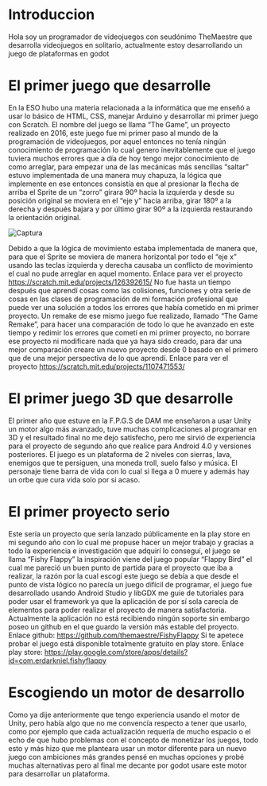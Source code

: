 # Introduccion

Hola soy un programador de videojuegos con seudónimo TheMaestre que desarrolla videojuegos en solitario, actualmente estoy desarrollando un juego de plataformas en godot

# El primer juego que desarrolle

En la ESO hubo una materia relacionada a la informática que me enseñó a usar lo básico de HTML,
CSS, manejar Arduino y desarrollar mi primer juego con Scratch.
El nombre del juego se llama “The Game”, un proyecto realizado en 2016, este juego fue mi primer
paso al mundo de la programación de videojuegos, por aquel entonces no tenía ningún
conocimiento de programación lo cual genero inevitablemente que el juego tuviera muchos errores
que a día de hoy tengo mejor conocimiento de como arreglar, para empezar una de las mecánicas
más sencillas “saltar” estuvo implementada de una manera muy chapuza, la lógica que implemente
en ese entonces consistía en que al presionar la flecha de arriba el Sprite de un “zorro” girara 90º
hacia la izquierda y desde su posición original se moviera en el “eje y” hacia arriba, girar 180º a la
derecha y después bajara y por último girar 90º a la izquierda restaurando la orientación original.

![Captura](https://github.com/user-attachments/assets/70509adc-7dbf-4268-8226-3841a996d64f)

Debido a que la lógica de movimiento estaba implementada de manera que, para que el Sprite se
moviera de manera horizontal por todo el “eje x” usando las teclas izquierda y derecha causaba un
conflicto de movimiento el cual no pude arreglar en aquel momento.
Enlace para ver el proyecto https://scratch.mit.edu/projects/126392615/
No fue hasta un tiempo después que aprendí cosas como las colisiones, funciones y otra serie de
cosas en las clases de programación de mi formación profesional que puede ver una solución a todos
los errores que había cometido en mi primer proyecto.
Un remake de ese mismo juego fue realizado, llamado “The Game Remake”, para hacer una
comparación de todo lo que he avanzado en este tiempo y redimir los errores que cometí en mi
primer proyecto, no borrare ese proyecto ni modificare nada que ya haya sido creado, para dar una
mejor comparación creare un nuevo proyecto desde 0 basado en el primero que de una mejor
perspectiva de lo que aprendí. Enlace para ver el proyecto https://scratch.mit.edu/projects/1107471553/

# El primer juego 3D que desarrolle

El primer año que estuve en la F.P.G.S de DAM me enseñaron a usar Unity un motor algo más
avanzado, tuve muchas complicaciones al programar en 3D y el resultado final no me dejo satisfecho,
pero me sirvió de experiencia para el proyecto de segundo año que realice para Android 4.0 y
versiones posteriores. El juego es un plataforma de 2 niveles con sierras, lava, enemigos que te
persiguen, una moneda troll, suelo falso y música. El personaje tiene barra de vida con lo cual si llega
a 0 muere y además hay un orbe que cura vida solo por si acaso.

# El primer proyecto serio

Este sería un proyecto que sería lanzado públicamente en la play store en mi segundo año con lo cual
me propuse hacer un mejor trabajo y gracias a todo la experiencia e investigación que adquirí lo
conseguí, el juego se llama “Fishy Flappy” la inspiración viene del juego popular “Flappy Bird” el cual
me pareció un buen punto de partida para el proyecto que iba a realizar, la razón por la cual escogí
este juego se debía a que desde el punto de vista lógico no parecía un juego difícil de programar, el
juego fue desarrollado usando Android Studio y libGDX me guie de tutoriales para poder usar el
framework ya que la aplicación de por sí sola carecía de elementos para poder realizar el proyecto de
manera satisfactoria. Actualmente la aplicación no está recibiendo ningún soporte sin embargo
poseo un github en el que guardo la versión más estable del proyecto.
Enlace github: https://github.com/themaestre/FishyFlappy
Si te apetece probar el juego está disponible totalmente gratuito en play store.
Enlace play store: https://play.google.com/store/apps/details?id=com.erdarkniel.fishyflappy

# Escogiendo un motor de desarrollo

Como ya dije anteriormente que tengo experiencia usando el motor de Unity, pero había algo que no
me convencía respecto a tener que usarlo, como por ejemplo que cada actualización requería de
mucho espacio o el echo de que hubo problemas con el concepto de monetizar los juegos, todo esto
y más hizo que me planteara usar un motor diferente para un nuevo juego con ambiciones más
grandes pensé en muchas opciones y probé muchas alternativas pero al final me decante por godot
usare este motor para desarrollar un plataforma.




